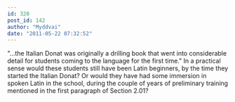 ```yaml
---
id: 320
post_id: 142
author: "Myddvai"
date: "2011-05-22 07:32:52"
---
```

"...the Italian Donat was originally a drilling book that went into considerable detail for students coming to the language for the first time." In a practical sense would these students still have been Latin beginners, by the time they started the Italian Donat? Or would they have had some immersion in spoken Latin in the school, during the couple of years of preliminary training mentioned in the first paragraph of Section 2.01?
